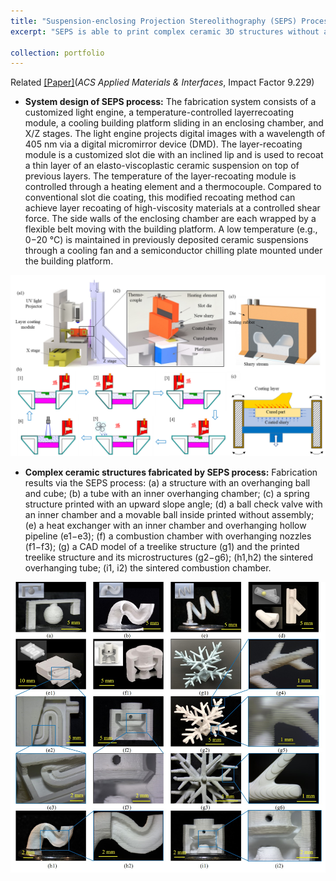 ```yaml
---
title: "Suspension-enclosing Projection Stereolithography (SEPS) Process [Click for detail]"
excerpt: "SEPS is able to print complex ceramic 3D structures without any support structures. Related [[Paper]](https://fanfeiuiowa.github.io/files/10106288.pdf)<br/>(*ACS Applied Materials & Interfaces*, Impact Factor ***9.229***)<br/><br/><img src='/images/SEPS_abstract.png' width='600'/>"

collection: portfolio
---
```

Related [[Paper]](https://fanfeiuiowa.github.io/files/10106288.pdf)(*ACS Applied Materials & Interfaces*, Impact Factor 9.229)<br/>
* **System design of SEPS process:** The fabrication system consists of a customized light engine, a temperature-controlled layerrecoating module, a cooling building platform sliding in an enclosing chamber, and X/Z stages. The light engine projects digital images with a wavelength of 405 nm via a digital micromirror device (DMD). The layer-recoating module is a customized slot die with an inclined lip and is used to recoat a thin layer of an elasto-viscoplastic ceramic suspension on top of previous layers. The temperature of the layer-recoating module is controlled through a heating element and a thermocouple. Compared to conventional slot die coating, this modified recoating method can achieve layer recoating of high-viscosity materials at a controlled shear force. The side walls of the enclosing chamber are each wrapped by a flexible belt moving with the building platform. A low temperature (e.g., 0−20 °C) is maintained in previously deposited ceramic suspensions through a cooling fan and a semiconductor chilling plate mounted under the building platform.

<p align="center">
  <img src='/images/SEPS_system_design.png' width='600'/>
</p>

* **Complex ceramic structures fabricated by SEPS process:** Fabrication results via the SEPS process: (a) a structure with an overhanging ball and cube; (b) a tube with an inner overhanging chamber; (c) a spring structure printed with an upward slope angle; (d) a ball check valve with an inner chamber and a movable ball inside printed without assembly; (e) a heat exchanger with an inner chamber and overhanging hollow pipeline (e1−e3); (f) a combustion chamber with overhanging nozzles (f1−f3); (g) a CAD model of a treelike structure (g1) and the printed treelike structure and its microstructures (g2−g6); (h1,h2) the sintered overhanging tube; (i1, i2) the sintered combustion chamber.

<p align="center">
  <img src='/images/SEPS_samples.png' width='600'/>
</p>